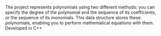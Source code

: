 The project represents polynomials using two different methods: you can specify the degree of the polynomial and the sequence of its coefficients, or the sequence of its monomials. 
This data structure stores these polynomials, enabling you to perform mathematical equations with them. 
Developed in C++
